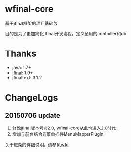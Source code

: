 wfinal-core
===========

基于jfinal框架的项目基础包

目的是为了更加简化Jfinal开发流程，定义通用的controller和db

# Thanks
- java: 1.7+
- [jfinal](http://jfinal.com): 1.9+
- jfinal-ext: 3.1.2

# ChangeLogs
## 20150706 update
1. 修改jfinal版本号为2.0, wfinal-core从此也进入2.0时代！
2. 增加与前台结合的菜单插件MenuMapperPlugin

关于框架的详细说明，请参见[wiki](https://github.com/gefangshuai/wfinal-core/wiki)
